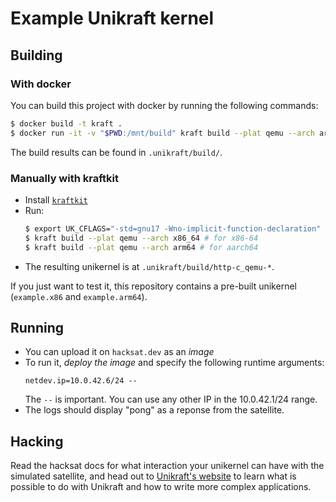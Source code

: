 # Example Unikraft kernel

## Building

### With docker

You can build this project with docker by running the following commands:
```bash
$ docker build -t kraft .
$ docker run -it -v "$PWD:/mnt/build" kraft build --plat qemu --arch arm64 
```

The build results can be found in `.unikraft/build/`.

### Manually with kraftkit

- Install [`kraftkit`](https://unikraft.org/docs/cli/install)
- Run:
  ```bash
  $ export UK_CFLAGS="-std=gnu17 -Wno-implicit-function-declaration"
  $ kraft build --plat qemu --arch x86_64 # for x86-64
  $ kraft build --plat qemu --arch arm64 # for aarch64
  ```
- The resulting unikernel is at `.unikraft/build/http-c_qemu-*`.

If you just want to test it, this repository contains a pre-built unikernel
(`example.x86` and `example.arm64`).


## Running

- You can upload it on `hacksat.dev` as an *image*
- To run it, *deploy the image* and specify the following runtime arguments:
  ```
  netdev.ip=10.0.42.6/24 --
  ```
  The `--` is important. You can use any other IP in the 10.0.42.1/24 range.
- The logs should display "pong" as a reponse from the satellite.

## Hacking

Read the hacksat docs for what interaction your unikernel can have with the
simulated satellite, and head out to [Unikraft's website](https://unikraft.org/docs/getting-started)
to learn what is possible to do with Unikraft and how to write more complex
applications.
